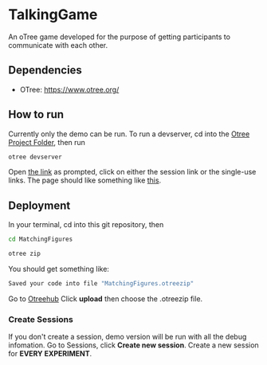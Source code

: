 # TalkingGame
An oTree game developed for the purpose of getting participants to communicate with each other. 


## Dependencies
- OTree: https://www.otree.org/

## How to run
Currently only the demo can be run. To run a devserver, cd into the [Otree Project Folder](MatchingFigures/), then run
```sh
otree devserver
```
Open [the link](http://localhost:8000) as prompted, click on either the session link or the single-use links. 
The page should like something like [this](https://github.com/moyasui/TalkingGame/blob/main/Demo/Figure%20Matching%20Game.html).

## Deployment
In your terminal, cd into this git repository, then 
```sh
cd MatchingFigures
```
```sh
otree zip
```
You should get something like:
```sh
Saved your code into file "MatchingFigures.otreezip"
```
Go to
[Otreehub](https://www.otreehub.com/my_projects/)
Click **upload** then choose the .otreezip file. 

### Create Sessions
If you don't create a session, demo version will be run with all the debug infomation. 
Go to Sessions, click **Create new session**. Create a new session for **EVERY EXPERIMENT**. 

